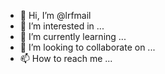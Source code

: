 - 👋 Hi, I’m @lrfmail
- 👀 I’m interested in ...
- 🌱 I’m currently learning ...
- 💞️ I’m looking to collaborate on ...
- 📫 How to reach me ...

<!---
lrfmail/lrfmail is a ✨ special ✨ repository because its `README.md` (this file) appears on your GitHub profile.
You can click the Preview link to take a look at your changes.
--->
